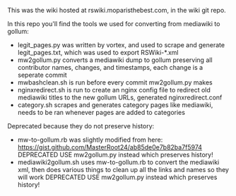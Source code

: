 This was the wiki hosted at rswiki.moparisthebest.com, in the wiki git repo.

In this repo you'll find the tools we used for converting from mediawiki to gollum:

* legit_pages.py was written by vortex, and used to scrape and generate legit_pages.txt, which was used to export RSWiki-*.xml
* mw2gollum.py converts a mediawiki dump to gollum preserving all contributor names, changes, and timestamps, each change is a seperate commit
* mwbashclean.sh is run before every commit mw2gollum.py makes
* nginxredirect.sh is run to create an nginx config file to redirect old mediawiki titles to the new gollum URLs, generated nginxredirect.conf
* category.sh scrapes and generates category pages like mediawiki, needs to be ran whenever pages are added to categories

Deprecated because they do not preserve history:

* mw-to-gollum.rb was slightly modified from here: https://gist.github.com/MasterRoot24/ab85de0e7b82ba7f5974 DEPRECATED USE mw2gollum.py instead which preserves history!
* mediawiki2gollum.sh uses mw-to-gollum.rb to convert the mediawiki xml, then does various things to clean up all the links and names so they will work DEPRECATED USE mw2gollum.py instead which preserves history!
